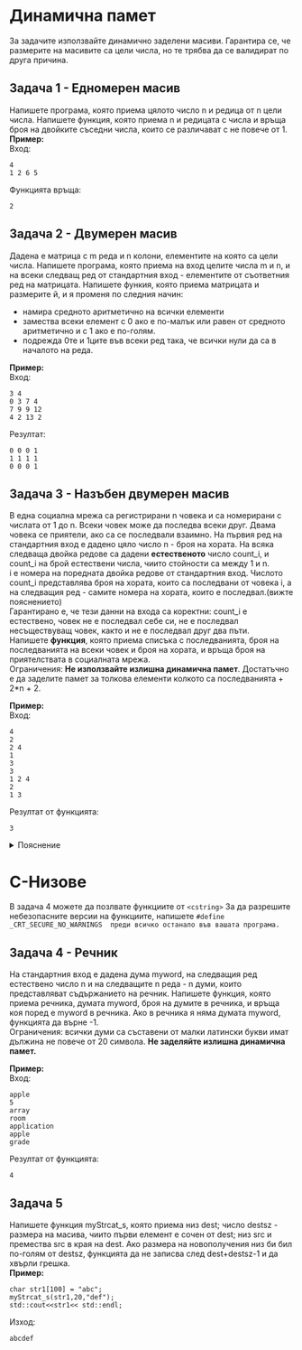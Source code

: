 # Динамична памет
За задачите използвайте динамично заделени масиви. Гарантира се, че размерите на масивите са цели числа, но те трябва да се валидират по друга причина.

## Задача 1 - Едномерен масив
Напишете програма, която приема цялото число n и редица от n цели числа. Напишете функция, която приема n и редицата с числа и връща броя на двойките съседни числа, които се различават с не повече от 1.  
**Пример:**  
Вход:
```
4
1 2 6 5
```
Функцията връща:
```
2
```

## Задача 2 - Двумерен масив
Дадена е матрица с m реда и n колони, елементите на която са цели числа. Напишете програма, която приема на вход целите числа m и n,
и на всеки следващ ред от стандартния вход - елементите от съответния ред на матрицата. Напишете функия, която приема матрицата и размерите й, и я променя по следния начин:
- намира средното аритметично на всички елементи
- замества всеки елемент с 0 ако е по-малък или равен от средното аритметично и с 1 ако е по-голям.
- подрежда 0те и 1ците във всеки ред така, че всички нули да са в началото на реда.  

**Пример:**  
Вход:
```
3 4
0 3 7 4
7 9 9 12
4 2 13 2
```
Резултат:
```
0 0 0 1
1 1 1 1
0 0 0 1
```

## Задача 3 - Назъбен двумерен масив
В една социална мрежа са регистрирани n човека и са номерирани с числата от 1 до n. Всеки човек може да последва всеки друг. Двама човека се приятели, ако са се последвали взаимно. На първия ред на стандартния вход е дадено цяло число n - броя на хората. На всяка следваща двойка редове са дадени **естественото** число count_i, и count_i на брой естествени числа, чиито стойности са между 1 и n.  
i е номера на поредната двойка редове от стандартния вход. Числото count_i представлява броя на хората, които са последвани от човека i, a на следващия ред - самите номера на хората, които е последвал.(вижте пояснението)  
Гарантирано е, че тези данни на входа са коректни: count_i е естествено, човек не е последвал себе си, не е последвал несъществуващ човек, както и не е последвал друг два пъти.  
Напишете **функция**, която приема списъка с последванията, броя на последванията на всеки човек и броя на хората, и връща броя на приятелствата в социалната мрежа.  
Ограничения: **Не използвайте излишна динамична памет**. Достатъчно е да заделите памет за толкова елементи колкото са последванията + 2*n + 2. 
 
**Пример:**  
Вход:
```
4
2
2 4
1
3
3
1 2 4
2
1 3
```
Резултат от функцията:
```
3
```

<details><summary>Пояснение</summary>
Човек 1 е последвал хора 2 и 4. Човек 2 е последвал човек 3. Човек 3 е последвал хора 1, 2 и 4. Човек 4 е последвал хора 1 и 3.
Приятелствата са (1-4), (2-3), (3-4).
</details>

# C-Низове
В задача 4 можете да позлвате функциите от ``` <cstring> ```  За да разрешите небезопасните версии на функциите, напишете ``` #define _CRT_SECURE_NO_WARNINGS 
преди всичко останало във вашата програма. ```

## Задача 4 - Речник
На стандартния вход е дадена дума myword, на следващия ред естествено число n и на следващите n реда - n думи, които представляват съдържанието на речник.
Напишете функция, която приема речника, думата myword, броя на думите в речника, и връща коя поред е myword в речника. Ако в речника я няма думата myword, функцията
да върне -1.  
Ограничения: всички думи са съставени от малки латински букви имат дължина не повече от 20 символа. **Не заделяйте излишна динамична памет.**

**Пример:**  
Вход:
```
apple
5
array
room
application
apple
grade
```
Резултат от функцията:
```
4
```

## Задача 5
Напишете функция myStrcat_s, която приема низ dest; число destsz - размера на масива, чиито първи елемент е сочен от dest; низ src и премества src в края на dest. Ако размера на новополучения низ би бил по-голям от destsz, функцията да не записва след dest+destsz-1 и да хвърли грешка.  
**Пример:**
```
char str1[100] = "abc";
myStrcat_s(str1,20,"def");
std::cout<<str1<< std::endl;
```
Изход:
```
abcdef
```
